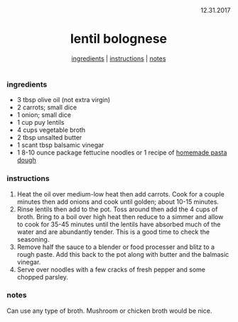 
<p align="right">12.31.2017</p>

<h1 align="center">lentil bolognese</h1>

<div align="center">
  <a href="#ingredients">ingredients</a> | 
  <a href="#instructions">instructions</a> | 
  <a href="#notes">notes</a>
</div>
<br>

### ingredients
- 3 tbsp olive oil (not extra virgin)
- 2 carrots; small dice
- 1 onion; small dice
- 1 cup puy lentils
- 4 cups vegetable broth
- 2 tbsp unsalted butter
- 1 scant tbsp balsamic vinegar
- 1 8-10 ounce package fettucine noodles or 1 recipe of [homemade pasta dough](https://github.com/a-rosenberg/cookbook/blob/master/recipes/food-processor-pasta.md)

### instructions
1. Heat the oil over medium-low heat then add carrots.  Cook for a couple minutes then add onions and cook until golden; about 10-15 minutes.
2. Rinse lentils then add to the pot.  Toss around then add the 4 cups of broth.  Bring to a boil over high heat then reduce to a simmer and 
allow to cook for 35-45 minutes until the lentils have absorbed much of the water and are abundantly tender.  This is a good time to check the seasoning.
3. Remove half the sauce to a blender or food processer and blitz to a rough paste.  Add this back to the pot along with butter and the balmasic vinegar.
4. Serve over noodles with a few cracks of fresh pepper and some chopped parsley.

### notes
Can use any type of broth.  Mushroom or chicken broth would be nice.
